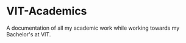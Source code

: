 # VIT-Academics

A documentation of all my academic work while working towards my Bachelor's at VIT.
